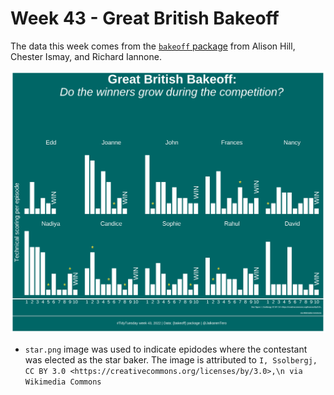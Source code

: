 # Week 43 - Great British Bakeoff

The data this week comes from the [`bakeoff` package](https://bakeoff.netlify.app/) from Alison Hill, Chester Ismay, and Richard Iannone.


![](TidyTuesday-2022-Week43.png)



* `star.png` image was used to indicate epidodes where the contestant was elected as the star baker. The image is attributed to `I, Ssolbergj, CC BY 3.0 <https://creativecommons.org/licenses/by/3.0>,\n via Wikimedia Commons`